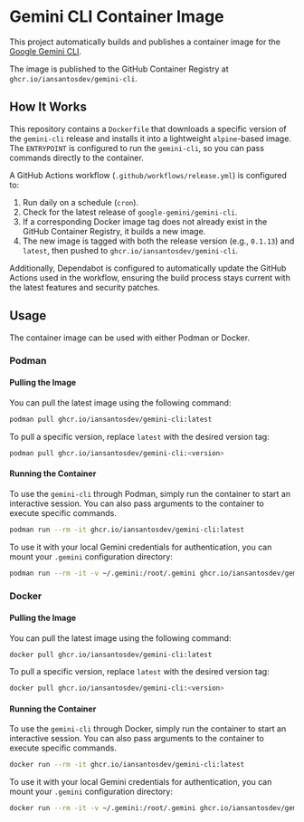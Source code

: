 # Gemini CLI Container Image

This project automatically builds and publishes a container image for the [Google Gemini CLI](https://github.com/google-gemini/gemini-cli).

The image is published to the GitHub Container Registry at `ghcr.io/iansantosdev/gemini-cli`.

## How It Works

This repository contains a `Dockerfile` that downloads a specific version of the `gemini-cli` release and installs it into a lightweight `alpine`-based image. The `ENTRYPOINT` is configured to run the `gemini-cli`, so you can pass commands directly to the container.

A GitHub Actions workflow (`.github/workflows/release.yml`) is configured to:
1.  Run daily on a schedule (`cron`).
2.  Check for the latest release of `google-gemini/gemini-cli`.
3.  If a corresponding Docker image tag does not already exist in the GitHub Container Registry, it builds a new image.
4.  The new image is tagged with both the release version (e.g., `0.1.13`) and `latest`, then pushed to `ghcr.io/iansantosdev/gemini-cli`.

Additionally, Dependabot is configured to automatically update the GitHub Actions used in the workflow, ensuring the build process stays current with the latest features and security patches.

## Usage

The container image can be used with either Podman or Docker.

### Podman

#### Pulling the Image

You can pull the latest image using the following command:

```bash
podman pull ghcr.io/iansantosdev/gemini-cli:latest
```

To pull a specific version, replace `latest` with the desired version tag:

```bash
podman pull ghcr.io/iansantosdev/gemini-cli:<version>
```

#### Running the Container

To use the `gemini-cli` through Podman, simply run the container to start an interactive session. You can also pass arguments to the container to execute specific commands.

```bash
podman run --rm -it ghcr.io/iansantosdev/gemini-cli:latest
```

To use it with your local Gemini credentials for authentication, you can mount your `.gemini` configuration directory:

```bash
podman run --rm -it -v ~/.gemini:/root/.gemini ghcr.io/iansantosdev/gemini-cli:latest
```

### Docker

#### Pulling the Image

You can pull the latest image using the following command:

```bash
docker pull ghcr.io/iansantosdev/gemini-cli:latest
```

To pull a specific version, replace `latest` with the desired version tag:

```bash
docker pull ghcr.io/iansantosdev/gemini-cli:<version>
```

#### Running the Container

To use the `gemini-cli` through Docker, simply run the container to start an interactive session. You can also pass arguments to the container to execute specific commands.

```bash
docker run --rm -it ghcr.io/iansantosdev/gemini-cli:latest
```

To use it with your local Gemini credentials for authentication, you can mount your `.gemini` configuration directory:

```bash
docker run --rm -it -v ~/.gemini:/root/.gemini ghcr.io/iansantosdev/gemini-cli:latest
```
